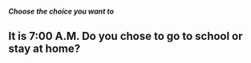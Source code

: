 ##### Choose the choice you want to

## It is 7:00 A.M. Do you chose to go to school or stay at home?